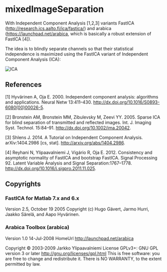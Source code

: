 # mixedImageSeparation

With Independent Component Analysis [1,2,3] variants FastICA (http://research.ics.aalto.fi/ica/fastica/) and arabica (https://launchpad.net/arabica, which is basically a robust extension of FastICA [4]). 

The idea is to blindly separate channels so that their statistical independence is maximized using the FastICA variant of Independent Component Analysis (ICA):

![ICA](https://dl.dropboxusercontent.com/u/6757026/githubFigures/ica_basicIllustration.png)

## References

[1] Hyvärinen A, Oja E. 2000. Independent component analysis: algorithms and applications. Neural Netw 13:411–430. http://dx.doi.org/10.1016/S0893-6080(00)00026-5.

[2] Bronstein AM, Bronstein MM, Zibulevsky M, Zeevi YY. 2005. Sparse ICA for blind separation of transmitted and reflected images. Int. J. Imaging Syst. Technol. 15:84–91. http://dx.doi.org/10.1002/ima.20042.

[3] Shlens J. 2014. A Tutorial on Independent Component Analysis. arXiv:1404.2986 [cs, stat]. http://arxiv.org/abs/1404.2986.

[4] Reyhani N, Ylipaavalniemi J, Vigário R, Oja E. 2012. Consistency and asymptotic normality of FastICA and bootstrap FastICA. Signal Processing 92. Latent Variable Analysis and Signal Separation:1767–1778. http://dx.doi.org/10.1016/j.sigpro.2011.11.025.

## Copyrights

### FastICA for Matlab 7.x and 6.x
Version 2.5, October 19 2005
Copyright (c) Hugo Gävert, Jarmo Hurri, Jaakko Särelä, and Aapo Hyvärinen.

### Arabica Toolbox (arabica)
Version 1.0 14-Jul-2008
HomeUrl http://launchpad.net/arabica

Copyright © 2003-2009  Jarkko Ylipaavalniemi
License GPLv3+: GNU GPL version 3 or later <http://gnu.org/licenses/gpl.html>
This is free software: you are free to change and redistribute it. 
There is NO WARRANTY, to the extent permitted by law.

